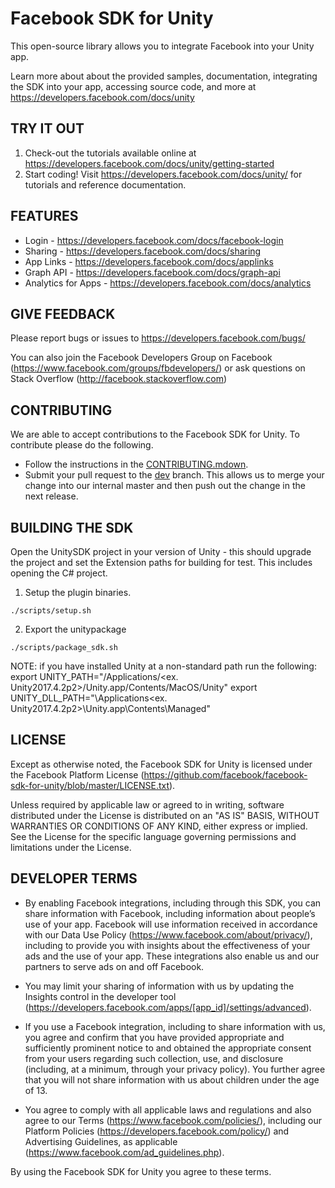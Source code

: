 Facebook SDK for Unity
========================

This open-source library allows you to integrate Facebook into your Unity app.

Learn more about about the provided samples, documentation, integrating the SDK into your app, accessing source code, and more at https://developers.facebook.com/docs/unity

TRY IT OUT
----------
1. Check-out the tutorials available online at https://developers.facebook.com/docs/unity/getting-started
2. Start coding! Visit https://developers.facebook.com/docs/unity/ for tutorials and reference documentation.

FEATURES
--------
* Login - https://developers.facebook.com/docs/facebook-login
* Sharing - https://developers.facebook.com/docs/sharing
* App Links - https://developers.facebook.com/docs/applinks
* Graph API - https://developers.facebook.com/docs/graph-api
* Analytics for Apps - https://developers.facebook.com/docs/analytics

GIVE FEEDBACK
-------------
Please report bugs or issues to https://developers.facebook.com/bugs/

You can also join the Facebook Developers Group on Facebook (https://www.facebook.com/groups/fbdevelopers/) or ask questions on Stack Overflow (http://facebook.stackoverflow.com)

CONTRIBUTING
-------------
We are able to accept contributions to the Facebook SDK for Unity. To contribute please do the following.
- Follow the instructions in the [CONTRIBUTING.mdown](https://github.com/facebook/facebook-sdk-for-unity/blob/master/CONTRIBUTING.mdown).
- Submit your pull request to the [dev](https://github.com/facebook/facebook-sdk-for-unity/tree/dev) branch. This allows us to merge your change into our internal master and then push out the change in the next release.

BUILDING THE SDK
-------------
Open the UnitySDK project in your version of Unity - this should upgrade the project and set the Extension paths for building for test. This includes opening the C# project.

1. Setup the plugin binaries.
```
./scripts/setup.sh
```
2. Export the unitypackage
```
./scripts/package_sdk.sh
```

NOTE: if you have installed Unity at a non-standard path run the following:
export UNITY_PATH="/Applications/<ex. Unity2017.4.2p2>/Unity.app/Contents/MacOS/Unity"
export UNITY_DLL_PATH="\Applications\<ex. Unity2017.4.2p2>\Unity.app\Contents\Managed"

LICENSE
-------
Except as otherwise noted, the Facebook SDK for Unity is licensed under the Facebook Platform License (https://github.com/facebook/facebook-sdk-for-unity/blob/master/LICENSE.txt).

Unless required by applicable law or agreed to in writing, software distributed under the License is distributed on an "AS IS" BASIS, WITHOUT WARRANTIES OR CONDITIONS OF ANY KIND, either express or implied.  See the License for the specific language governing permissions and limitations under the License.

DEVELOPER TERMS
---------------

- By enabling Facebook integrations, including through this SDK, you can share information with Facebook, including information about people’s use of your app. Facebook will use information received in accordance with our Data Use Policy (https://www.facebook.com/about/privacy/), including to provide you with insights about the effectiveness of your ads and the use of your app.  These integrations also enable us and our partners to serve ads on and off Facebook.

- You may limit your sharing of information with us by updating the Insights control in the developer tool (https://developers.facebook.com/apps/[app_id]/settings/advanced).

- If you use a Facebook integration, including to share information with us, you agree and confirm that you have provided appropriate and sufficiently prominent notice to and obtained the appropriate consent from your users regarding such collection, use, and disclosure (including, at a minimum, through your privacy policy). You further agree that you will not share information with us about children under the age of 13.

- You agree to comply with all applicable laws and regulations and also agree to our Terms (https://www.facebook.com/policies/), including our Platform Policies (https://developers.facebook.com/policy/) and Advertising Guidelines, as applicable (https://www.facebook.com/ad_guidelines.php).

By using the Facebook SDK for Unity you agree to these terms.
